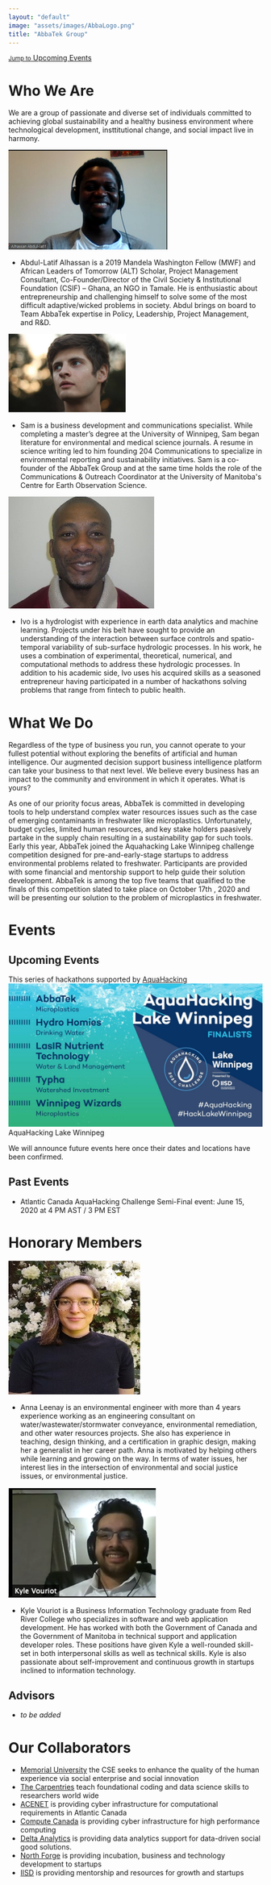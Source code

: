 ```yaml
---
layout: "default"
image: "assets/images/AbbaLogo.png"
title: "AbbaTek Group"
---
```

[<small>Jump to</small> Upcoming Events](#upcoming-events)

# Who We Are
We are a group of passionate and diverse set of individuals committed to achieving global sustainability and a healthy business environment where technological development, insttitutional change, and social impact live in harmony.




![Abdul.png](/figs/Abdul.png)
* Abdul-Latif Alhassan is a 2019 Mandela Washington Fellow (MWF) and African Leaders of Tomorrow (ALT) Scholar, Project Management Consultant, Co-Founder/Director of the Civil Society & Institutional Foundation (CSIF) – Ghana, an NGO in Tamale. He is enthusiastic about entrepreneurship and challenging himself to solve some of the most difficult adaptive/wicked problems in society. Abdul brings on board to Team AbbaTek expertise in Policy, Leadership, Project Management, and R&D.

![Sam.png](/figs/Sam.png)
* Sam is a business development and communications specialist. While completing a master’s degree at the University of Winnipeg, Sam began literature for environmental and medical science journals. A resume in science writing led to him founding 204 Communications to specialize in environmental reporting and sustainability initiatives. Sam is a co-founder of the AbbaTek Group and at the same time holds the role of the Communications & Outreach Coordinator at the University of Manitoba's Centre for Earth Observation Science.

![Ivo.jpg](/figs/Ivo.jpg)
* Ivo is a hydrologist with experience in earth data analytics and machine learning. Projects under his belt have sought to provide an understanding of the interaction between surface controls and spatio-temporal variability of sub-surface hydrologic processes. In his work, he uses a combination of experimental, theoretical, numerical, and computational methods to address these hydrologic processes. In addition to his academic side, Ivo uses his acquired skills as a seasoned entrepreneur having participated in a number of hackathons solving problems that range from fintech to public health.



# What We Do

Regardless of the type of business you run, you cannot operate to your fullest potential without exploring the benefits of artificial and human intelligence. Our augmented decision support business intelligence platform can take your business to that next level. We believe every business has an impact to the community and environment in which it operates. What is yours?    

As one of our priority focus areas, AbbaTek is committed in developing tools to help understand complex water resources issues such as the case of emerging contaminants in freshwater like microplastics.  Unfortunately, budget cycles, limited human resources, and key stake holders paasively partake in the supply chain resulting in a sustainability gap for such tools. Early this year, AbbaTek joined the Aquahacking Lake Winnipeg challenge competition designed for pre-and-early-stage startups to address environmental problems related to freshwater. Participants are provided with some financial and mentorship support to help guide their solution development. AbbaTek is among the top five teams that qualified to the finals of this competition slated to take place on October 17th , 2020 and will be presenting our solution to the problem of microplastics in freshwater.


# Events
## Upcoming Events

This series of hackathons supported by [AquaHacking](https://aquahacking.com/en/)
![AquaHacking2020Finalists.jpeg](/figs/AquaHacking2020Finalists.jpeg) AquaHacking Lake Winnipeg


We will announce future events here once their dates and locations
have been confirmed.

## Past Events

* Atlantic Canada AquaHacking Challenge Semi-Final event: June 15, 2020 at 4 PM AST / 3 PM EST
 

# Honorary Members


![Anna.jpg](/figs/Anna.jpg)
* Anna Leenay is an environmental engineer with more than 4 years experience working as an engineering consultant on water/wastewater/stormwater conveyance, environmental remediation, and other water resources projects. She also has experience in teaching, design thinking, and  a certification in graphic design, making her a generalist in her career path. Anna is motivated by helping others while learning and growing on the way. In terms of water issues, her interest lies in the intersection of environmental and social justice issues, or environmental justice.

![Kyle.png](/figs/Kyle.png)
* Kyle Vouriot is a Business Information Technology graduate from Red River College who specializes in software and web application development. He has worked with both the Government of Canada and the Government of Manitoba in technical support and application developer roles. These positions have given Kyle a well-rounded skill-set in both interpersonal skills as well as technical skills. Kyle is also passionate about self-improvement and continuous growth in startups inclined to information technology.



<!--
### Alumni
* _to be added_
-->

## Advisors
* _to be added_

<!--
## Contact Us
-->

# Our Collaborators
* [Memorial University](https://www.mun.ca/socialenterprise/) the CSE seeks to enhance the quality of the human experience via social enterprise and social innovation
* [The Carpentries](https://carpentries.org/) teach foundational coding and data science skills to researchers world wide
* [ACENET](https://www.ace-net.ca/) is providing cyber infrastructure for computational requirements in Atlantic Canada
* [Compute Canada](https://computecanada.ca) is providing cyber infrastructure for high performance computing 
* [Delta Analytics](http://www.deltanalytics.org) is providing data analytics support for data-driven social good solutions.
* [North Forge](https://www.northforge.ca) is providing incubation, business and technology development to startups
* [IISD](https://www.iisd.org) is providing mentorship and resources for growth and startups

